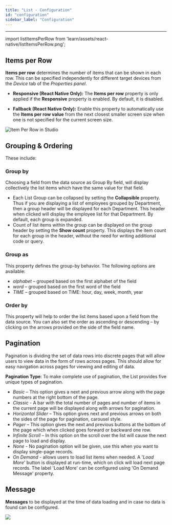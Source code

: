 ```yaml
---
title: "List - Configuration"
id: "configuration"
sidebar_label: "Configuration"
---
```

---

import listItemsPerRow from 'learn/assets/react-native/listItemsPerRow.png';

## Items per Row


**Items per row** determines the number of items that can be shown in each row. This can be specified independently for different target devices from the _Device_ tab of the _Properties panel_.

- **Responsive (React Native Only):** The **Items per row** property is only applied if the **Responsive** property is enabled. By default, it is disabled.

 - **Fallback (React Native Only):** Enable this property to automatically use the **Items per row value** from the next closest smaller screen size when one is not specified for the current screen size.

<img src={listItemsPerRow} alt="Item Per Row in Studio"/>

## Grouping & Ordering

These include:

### Group by
Choosing a field from the data source as Group By field, will display collectively the list items which have the same value for that field.
- Each List Group can be collapsed by setting the **Collapsible** property. Thus if you are displaying a list of employees grouped by Department, then a group header will be displayed for each Department. This header when clicked will display the employee list for that Department. By default, each group is expanded.
- Count of list items within the group can be displayed on the group header by setting the **Show count** property. This displays the item count for each group in the header, without the need for writing additional code or query.

### Group as
This property defines the group-by behavior. The following options are available:
- _alphabet_ – grouped based on the first alphabet of the field
- _word_ – grouped based on the first word of the field
- _TIME_ – grouped based on TIME: hour, day, week, month, year

### Order by
This property will help to order the list items based upon a field from the data source. You can also set the order as ascending or descending – by clicking on the arrows provided on the side of the field name.

## Pagination

Pagination is dividing the set of data rows into discrete pages that will allow users to view data in the form of rows across pages. This should allow for easy navigation across pages for viewing and editing of data.

**Pagination Type**: To make complete use of pagination, the List provides five unique types of pagination.  
- _Basic_ – This option gives a next and previous arrow along with the page numbers at the right bottom of the page.
- _Classic_ - A bar with the total number of pages and number of items in the current page will be displayed along with arrows for pagination.
- _Horizontal Slider_ – This option gives next and previous arrows on both the sides of the page for pagination, carousel style.
- _Pager_ – This option gives the next and previous buttons at the bottom of the page which when clicked goes forward or backward one row.
- _Infinite Scroll_ – In this option on the scroll over the list will cause the next page to load and display.
- _None_ - No pagination option will be given, use this when you want to display single-page records.
- _On Demand_ - allows users to load list items when needed. A '_Load More_' button is displayed at run-time, which on click will load next page records. The label 'Load More' can be configured using 'On Demand Message' property.

## Message

**Messages** to be displayed at the time of data loading and in case no data is found can be configured.

[![](/learn/assets/cards_config-1.png)](/learn/assets/cards_config-1.png)

